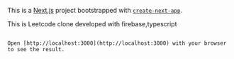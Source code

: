 This is a [Next.js](https://nextjs.org/) project bootstrapped with [`create-next-app`](https://github.com/vercel/next.js/tree/canary/packages/create-next-app).

This is Leetcode clone developed with firebase,typescript
```

Open [http://localhost:3000](http://localhost:3000) with your browser to see the result.



